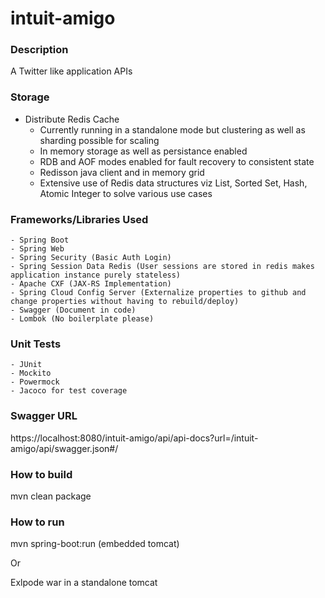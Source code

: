 # intuit-amigo

### Description
A Twitter like application APIs

### Storage
- Distribute Redis Cache
	- Currently running in a standalone mode but clustering as well as sharding possible for scaling
	- In memory storage as well as persistance enabled
	- RDB and AOF modes enabled for fault recovery to consistent state
	- Redisson java client and in memory grid
	- Extensive use of Redis data structures viz List, Sorted Set, Hash, Atomic Integer to solve various use cases
	
### Frameworks/Libraries Used
	- Spring Boot
	- Spring Web
	- Spring Security (Basic Auth Login)
	- Spring Session Data Redis (User sessions are stored in redis makes application instance purely stateless)
	- Apache CXF (JAX-RS Implementation)
	- Spring Cloud Config Server (Externalize properties to github and change properties without having to rebuild/deploy)
	- Swagger (Document in code)
	- Lombok (No boilerplate please)
	
### Unit Tests
	- JUnit
	- Mockito
	- Powermock
	- Jacoco for test coverage

### Swagger URL
https://localhost:8080/intuit-amigo/api/api-docs?url=/intuit-amigo/api/swagger.json#/

### How to build
mvn clean package

### How to run
mvn spring-boot:run (embedded tomcat)

Or

Exlpode war in a standalone tomcat
